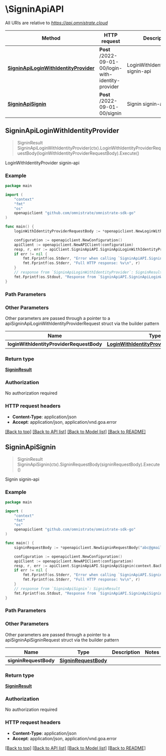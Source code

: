 # \SigninApiAPI

All URIs are relative to *https://api.omnistrate.cloud*

Method | HTTP request | Description
------------- | ------------- | -------------
[**SigninApiLoginWithIdentityProvider**](SigninApiAPI.md#SigninApiLoginWithIdentityProvider) | **Post** /2022-09-01-00/login-with-identity-provider | LoginWithIdentityProvider signin-api
[**SigninApiSignin**](SigninApiAPI.md#SigninApiSignin) | **Post** /2022-09-01-00/signin | Signin signin-api



## SigninApiLoginWithIdentityProvider

> SigninResult SigninApiLoginWithIdentityProvider(ctx).LoginWithIdentityProviderRequestBody(loginWithIdentityProviderRequestBody).Execute()

LoginWithIdentityProvider signin-api

### Example

```go
package main

import (
	"context"
	"fmt"
	"os"
	openapiclient "github.com/omnistrate/omnistrate-sdk-go"
)

func main() {
	loginWithIdentityProviderRequestBody := *openapiclient.NewLoginWithIdentityProviderRequestBody("Google") // LoginWithIdentityProviderRequestBody | 

	configuration := openapiclient.NewConfiguration()
	apiClient := openapiclient.NewAPIClient(configuration)
	resp, r, err := apiClient.SigninApiAPI.SigninApiLoginWithIdentityProvider(context.Background()).LoginWithIdentityProviderRequestBody(loginWithIdentityProviderRequestBody).Execute()
	if err != nil {
		fmt.Fprintf(os.Stderr, "Error when calling `SigninApiAPI.SigninApiLoginWithIdentityProvider``: %v\n", err)
		fmt.Fprintf(os.Stderr, "Full HTTP response: %v\n", r)
	}
	// response from `SigninApiLoginWithIdentityProvider`: SigninResult
	fmt.Fprintf(os.Stdout, "Response from `SigninApiAPI.SigninApiLoginWithIdentityProvider`: %v\n", resp)
}
```

### Path Parameters



### Other Parameters

Other parameters are passed through a pointer to a apiSigninApiLoginWithIdentityProviderRequest struct via the builder pattern


Name | Type | Description  | Notes
------------- | ------------- | ------------- | -------------
 **loginWithIdentityProviderRequestBody** | [**LoginWithIdentityProviderRequestBody**](LoginWithIdentityProviderRequestBody.md) |  | 

### Return type

[**SigninResult**](SigninResult.md)

### Authorization

No authorization required

### HTTP request headers

- **Content-Type**: application/json
- **Accept**: application/json, application/vnd.goa.error

[[Back to top]](#) [[Back to API list]](../README.md#documentation-for-api-endpoints)
[[Back to Model list]](../README.md#documentation-for-models)
[[Back to README]](../README.md)


## SigninApiSignin

> SigninResult SigninApiSignin(ctx).SigninRequestBody(signinRequestBody).Execute()

Signin signin-api

### Example

```go
package main

import (
	"context"
	"fmt"
	"os"
	openapiclient "github.com/omnistrate/omnistrate-sdk-go"
)

func main() {
	signinRequestBody := *openapiclient.NewSigninRequestBody("abc@gmail.com") // SigninRequestBody | 

	configuration := openapiclient.NewConfiguration()
	apiClient := openapiclient.NewAPIClient(configuration)
	resp, r, err := apiClient.SigninApiAPI.SigninApiSignin(context.Background()).SigninRequestBody(signinRequestBody).Execute()
	if err != nil {
		fmt.Fprintf(os.Stderr, "Error when calling `SigninApiAPI.SigninApiSignin``: %v\n", err)
		fmt.Fprintf(os.Stderr, "Full HTTP response: %v\n", r)
	}
	// response from `SigninApiSignin`: SigninResult
	fmt.Fprintf(os.Stdout, "Response from `SigninApiAPI.SigninApiSignin`: %v\n", resp)
}
```

### Path Parameters



### Other Parameters

Other parameters are passed through a pointer to a apiSigninApiSigninRequest struct via the builder pattern


Name | Type | Description  | Notes
------------- | ------------- | ------------- | -------------
 **signinRequestBody** | [**SigninRequestBody**](SigninRequestBody.md) |  | 

### Return type

[**SigninResult**](SigninResult.md)

### Authorization

No authorization required

### HTTP request headers

- **Content-Type**: application/json
- **Accept**: application/json, application/vnd.goa.error

[[Back to top]](#) [[Back to API list]](../README.md#documentation-for-api-endpoints)
[[Back to Model list]](../README.md#documentation-for-models)
[[Back to README]](../README.md)

